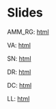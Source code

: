 # Slides

AMM_RG: [html](https://rawcdn.githack.com/hans-mtz/Slides/main/prod_fun/prod_fun_html.html)

VA: [html](https://rawcdn.githack.com/hans-mtz/Slides/main/VA/SRP_MP.html)

SN: [html](https://raw.githack.com/hans-mtz/Slides/main/Gen/SN.html)

DR: [html](https://raw.githack.com/hans-mtz/Slides/main/Gen/DR.html)

DC: [html](https://raw.githack.com/hans-mtz/Slides/main/Gen/DC.html)

LL: [html](https://raw.githack.com/hans-mtz/Slides/main/Gen/LL.html)
